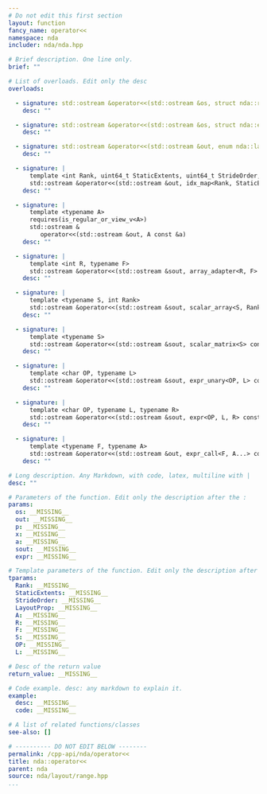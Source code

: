 ```yaml
---
# Do not edit this first section
layout: function
fancy_name: operator<<
namespace: nda
includer: nda/nda.hpp

# Brief description. One line only.
brief: ""

# List of overloads. Edit only the desc
overloads:

  - signature: std::ostream &operator<<(std::ostream &os, struct nda::range_all) noexcept
    desc: ""

  - signature: std::ostream &operator<<(std::ostream &os, struct nda::ellipsis) noexcept
    desc: ""

  - signature: std::ostream &operator<<(std::ostream &out, enum nda::layout_prop_e p)
    desc: ""

  - signature: |
      template <int Rank, uint64_t StaticExtents, uint64_t StrideOrder, enum nda::layout_prop_e LayoutProp>
      std::ostream &operator<<(std::ostream &out, idx_map<Rank, StaticExtents, StrideOrder, LayoutProp> const &x)
    desc: ""

  - signature: |
      template <typename A>
      requires(is_regular_or_view_v<A>)
      std::ostream &
         operator<<(std::ostream &out, A const &a)
    desc: ""

  - signature: |
      template <int R, typename F>
      std::ostream &operator<<(std::ostream &sout, array_adapter<R, F> const &x)
    desc: ""

  - signature: |
      template <typename S, int Rank>
      std::ostream &operator<<(std::ostream &sout, scalar_array<S, Rank> const &expr)
    desc: ""

  - signature: |
      template <typename S>
      std::ostream &operator<<(std::ostream &sout, scalar_matrix<S> const &expr)
    desc: ""

  - signature: |
      template <char OP, typename L>
      std::ostream &operator<<(std::ostream &sout, expr_unary<OP, L> const &expr)
    desc: ""

  - signature: |
      template <char OP, typename L, typename R>
      std::ostream &operator<<(std::ostream &sout, expr<OP, L, R> const &expr)
    desc: ""

  - signature: |
      template <typename F, typename A>
      std::ostream &operator<<(std::ostream &out, expr_call<F, A...> const &)
    desc: ""

# Long description. Any Markdown, with code, latex, multiline with |
desc: ""

# Parameters of the function. Edit only the description after the :
params:
  os: __MISSING__
  out: __MISSING__
  p: __MISSING__
  x: __MISSING__
  a: __MISSING__
  sout: __MISSING__
  expr: __MISSING__

# Template parameters of the function. Edit only the description after the :
tparams:
  Rank: __MISSING__
  StaticExtents: __MISSING__
  StrideOrder: __MISSING__
  LayoutProp: __MISSING__
  A: __MISSING__
  R: __MISSING__
  F: __MISSING__
  S: __MISSING__
  OP: __MISSING__
  L: __MISSING__

# Desc of the return value
return_value: __MISSING__

# Code example. desc: any markdown to explain it.
example:
  desc: __MISSING__
  code: __MISSING__

# A list of related functions/classes
see-also: []

# ---------- DO NOT EDIT BELOW --------
permalink: /cpp-api/nda/operator<<
title: nda::operator<<
parent: nda
source: nda/layout/range.hpp
...
```


